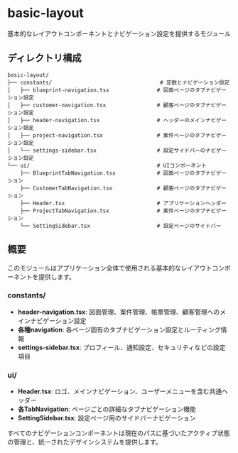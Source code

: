 # basic-layout

基本的なレイアウトコンポーネントとナビゲーション設定を提供するモジュール

## ディレクトリ構成

```
basic-layout/
├── constants/                                  # 定数とナビゲーション設定
│   ├── blueprint-navigation.tsx               # 図面ページのタブナビゲーション設定
│   ├── customer-navigation.tsx                # 顧客ページのタブナビゲーション設定
│   ├── header-navigation.tsx                  # ヘッダーのメインナビゲーション設定
│   ├── project-navigation.tsx                 # 案件ページのタブナビゲーション設定
│   └── settings-sidebar.tsx                   # 設定サイドバーのナビゲーション設定
└── ui/                                        # UIコンポーネント
    ├── BlueprintTabNavigation.tsx             # 図面ページのタブナビゲーション
    ├── CustomerTabNavigation.tsx              # 顧客ページのタブナビゲーション
    ├── Header.tsx                             # アプリケーションヘッダー
    ├── ProjectTabNavigation.tsx               # 案件ページのタブナビゲーション
    └── SettingSidebar.tsx                     # 設定ページのサイドバー
```

## 概要

このモジュールはアプリケーション全体で使用される基本的なレイアウトコンポーネントを提供します。

### constants/

- **header-navigation.tsx**: 図面管理、案件管理、帳票管理、顧客管理へのメインナビゲーション設定
- **各種navigation**: 各ページ固有のタブナビゲーション設定とルーティング情報
- **settings-sidebar.tsx**: プロフィール、通知設定、セキュリティなどの設定項目

### ui/

- **Header.tsx**: ロゴ、メインナビゲーション、ユーザーメニューを含む共通ヘッダー
- **各TabNavigation**: ページごとの詳細なタブナビゲーション機能
- **SettingSidebar.tsx**: 設定ページ用のサイドバーナビゲーション

すべてのナビゲーションコンポーネントは現在のパスに基づいたアクティブ状態の管理と、統一されたデザインシステムを提供します。
